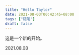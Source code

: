```yaml
---
title: "Hello Taylor"
date: 2021-08-03T00:42:45+08:00
tags: ["随笔"]
draft: false
---
```

这是一个新的开始。



2021.08.03